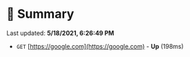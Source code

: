 # 📖 Summary
Last updated: **5/18/2021, 6:26:49 PM**

- `GET` [https://google.com](https://google.com) - **Up** (198ms)
